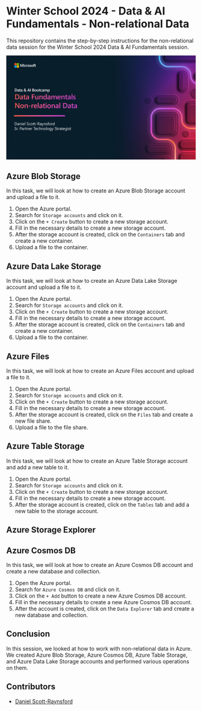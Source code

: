 # Winter School 2024 - Data & AI Fundamentals - Non-relational Data

This repository contains the step-by-step instructions for the non-relational data session for the Winter School 2024 Data & AI Fundamentals session.

![Title Slide](/images/data-fundamentals-non-relational-data.png)

## Azure Blob Storage

In this task, we will look at how to create an Azure Blob Storage account and upload a file to it.

1. Open the Azure portal.
2. Search for `Storage accounts` and click on it.
3. Click on the `+ Create` button to create a new storage account.
4. Fill in the necessary details to create a new storage account.
5. After the storage account is created, click on the `Containers` tab and create a new container.
6. Upload a file to the container.

## Azure Data Lake Storage

In this task, we will look at how to create an Azure Data Lake Storage account and upload a file to it.

1. Open the Azure portal.
2. Search for `Storage accounts` and click on it.
3. Click on the `+ Create` button to create a new storage account.
4. Fill in the necessary details to create a new storage account.
5. After the storage account is created, click on the `Containers` tab and create a new container.
6. Upload a file to the container.

## Azure Files

In this task, we will look at how to create an Azure Files account and upload a file to it.

1. Open the Azure portal.
2. Search for `Storage accounts` and click on it.
3. Click on the `+ Create` button to create a new storage account.
4. Fill in the necessary details to create a new storage account.
5. After the storage account is created, click on the `Files` tab and create a new file share.
6. Upload a file to the file share.


## Azure Table Storage

In this task, we will look at how to create an Azure Table Storage account and add a new table to it.

1. Open the Azure portal.
2. Search for `Storage accounts` and click on it.
3. Click on the `+ Create` button to create a new storage account.
4. Fill in the necessary details to create a new storage account.
5. After the storage account is created, click on the `Tables` tab and add a new table to the storage account.

## Azure Storage Explorer


## Azure Cosmos DB

In this task, we will look at how to create an Azure Cosmos DB account and create a new database and collection.

1. Open the Azure portal.
2. Search for `Azure Cosmos DB` and click on it.
3. Click on the `+ Add` button to create a new Azure Cosmos DB account.
4. Fill in the necessary details to create a new Azure Cosmos DB account.
5. After the account is created, click on the `Data Explorer` tab and create a new database and collection.

## Conclusion

In this session, we looked at how to work with non-relational data in Azure. We created Azure Blob Storage, Azure Cosmos DB, Azure Table Storage, and Azure Data Lake Storage accounts and performed various operations on them.

## Contributors

- [Daniel Scott-Raynsford](https://www.linkedin.com/in/dscottraynsford/)
